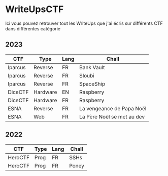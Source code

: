 # WriteUpsCTF

Ici vous pouvez retrouver tout les WriteUps que j'ai écris sur différents CTF dans différentes catégorie

## 2023

| CTF     | Type     | Lang | Chall                      |
|---------|----------|------|----------------------------|
| Iparcus | Reverse  | FR   | Bank Vault                 |
| Iparcus | Reverse  | FR   | Sloubi                     |
| Iparcus | Reverse  | FR   | SpaceShip                  |
| DiceCTF | Hardware | EN   | Raspberry                  |
| DiceCTF | Hardware | FR   | Raspberry                  |
| ESNA    | Reverse  | FR   | La vengeance de Papa Noël  |
| ESNA    | Web      | FR   | La Père Noël se met au dev |

## 2022

| CTF     | Type     | Lang | Chall                      |
|---------|----------|------|----------------------------|
| HeroCTF | Prog     | FR   | SSHs                       |
| HeroCTF | Prog     | FR   | Poney                      |
